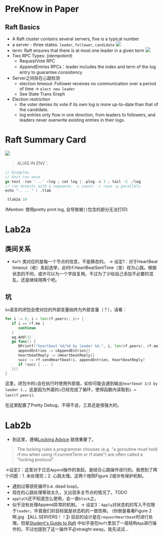 # PreKnow in Paper
## Raft Basics
- A Raft cluster contains several servers, five is a typical number
- a server - three states: `leader`, `follower`, `candidate`
![](http://img.070077.xyz//20220920102022.png)
- term: Raft ensures that there is at most one leader in a given term
![](http://img.070077.xyz//20220920102324.png)
- Two RPC Types: (*idempotent*)
  - RequestVote RPC
  - AppendEntries RPCs：leader includes the index and term of the log entry to guarantee consistency
- Server之间存在心跳检测
  - election timeout: Follower receives no communication over a period of time -> `elect new leader`
  - See State Trans Graph
- Election restriction
  - the voter denies its vote if its own log is more up-to-date than that of the candidate.
  - log entries only flow in one direction, from leaders to followers, and leaders never overwrite existing entries in their logs.

# Raft Summary Card
![](http://img.070077.xyz//20220920102951.png)

> ALIAS IN ENV：
```go
// Examples
// Unit run once
go test -run '...' >log ; cat log | .plog -c 3 ; tail -5 ./log
// run dstests with a sequence. -c count; -r race -p parallels
echo ".. .. " | .tlab

.tlab2a 10
```
(Mention: 使用pretty print log, 会导致被`[]`包含的部分无法打印)

# Lab2a
## 类间关系
- `Raft` 类对应的是每一个节点的信息，不是静态的。
-> 设定1：对于HeartBeat timeout（收）发起选举，此时rf.HeartBeatSentTime（发）视为心跳。根据状态的不同，或许可以为一个字段复用。不过为了少给自己添加不必要的混乱，还是继续用两个吧。
## 坑
`Go`语言的闭包会使对应的外部变量始终为外部变量（？），请看：
```go
for i := 0; i < len(rf.peers); i++ {  
   if i == rf.me {  
      continue  
   }  
   wg.Add(1)  
   go func() {  
      DPrintf("heartbeat %d/%d by leader %d.", i, len(rf.peers), rf.me)  
      appendEntries := &AppendEntries{}  
      heartbeatReply := &HeartbeatReply{}  
      succ := rf.sendHeartbeat(i, appendEntries, heartbeatReply)  
      if !succ { ... }  
   }()  
}
```
这里，闭包中的`i`会在执行时使用外部值，如你可能会遇到输出`heartbeat 3/3 by leader 1.`，这是因为外面的`i`已经完成了循环，使得函数内读取到`i = len(rf.peers)`.

在这里配置了Pretty Debug，不得不说，工具还是很强大的。

# Lab2b

- 到这里，遵循[Locking Advice](https://pdos.csail.mit.edu/6.824/labs/raft-locking.txt) 就很重要了。
>The locking rules a programmer chooses (e.g. "a goroutine must hold rf.mu when using rf.currentTerm or rf.state") are often called a "locking protocol".

->设定2：这里对于日志`Append`操作的发起，是结合心跳操作进行的。我想到了两个问题：1. 未处理完；2. 心跳太慢。这两个按照Figure 2或许有保护机制。
- 遇到过等锁死循环(i.e. dead loop)。
- 现在的心跳处理等锁太久，又出现多主节点的情况了。TODO
- `applyCh`还不知道怎么使用，会一直`block`之。
- 似乎没有处理Append异常的机制。
-> 设定3：`Apply`对状态机的写入不仅限于`leader`，毕竟我们的目标就是状态机的一致性嘛。
(你倒是看看Figure 2啊.jpg 【ALL SERVERS！！】)
目前的设计是在`requestHeartbeat`时进行处理。但是[Student's Guide to Raft](https://thesquareplanet.com/blog/students-guide-to-raft/) 中似乎是在`Raft`里加了一层结构`App`进行操作的，不过也提到了这一操作不必straight away。我先试试...
